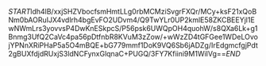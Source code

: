 $START$ldh4lB/xxjSHZVbocfsmHmtLLg0rbMCMziSvgrFXQr/MCy+ksF21xQoBNm0bAORuIJX4vdlrh4bgEvFO2UDvm4/Q9TwYLr0UP2kmlE58ZKCBEEYjl1EwNWmLrs3yovvsP4DwKnESkpcS/P56psk6UWQpOH4quohW/s8QXa6Lk+g1Bnmg3UfQ2CaVc4pa56pDtfnbR8KVuM3zZow/+wWzZD4tGFGee1WDeLOvojYPNnXRiPHaP5a5O4mBQE+bG779mmf1DoK9VQ6Sb6jADZg/IrEdgmcfgjPdt2gBUXfdjdRUxjS3ldNCFynxGlqnaC+PUGQ/3FY7Kfiini9M1WiIVg==$END$